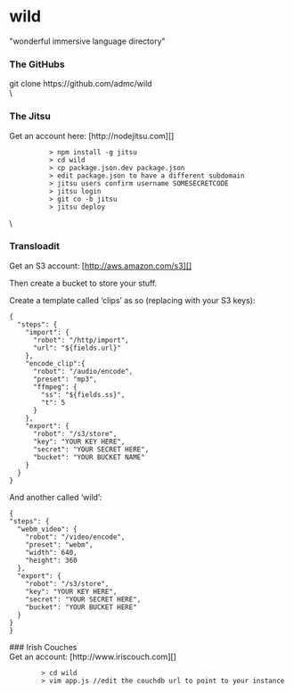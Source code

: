 wild
====

"wonderful immersive language directory"

### The GitHubs

<div>
    git clone https://github.com/admc/wild

</div>
\

### The Jitsu

<div>
Get an account here: [http://nodejitsu.com][]

              > npm install -g jitsu
              > cd wild
              > cp package.json.dev package.json
              > edit package.json to have a different subdomain
              > jitsu users confirm username SOMESECRETCODE
              > jitsu login
              > git co -b jitsu
              > jitsu deploy
            

</div>
\

### Transloadit

Get an S3 account: [http://aws.amazon.com/s3][]

Then create a bucket to store your stuff.

<div>
Create a template called ‘clips’ as so (replacing with your S3 keys):

    {
      "steps": {
        "import": {
          "robot": "/http/import",
          "url": "${fields.url}"
        },
        "encode_clip":{
          "robot": "/audio/encode",
          "preset": "mp3",
          "ffmpeg": {
            "ss": "${fields.ss}",
            "t": 5
          }
        },
        "export": {
          "robot": "/s3/store",
          "key": "YOUR KEY HERE",
          "secret": "YOUR SECRET HERE",
          "bucket": "YOUR BUCKET NAME"
        }
      }
    }
            

And another called ‘wild’:

    {
    "steps": {
      "webm_video": {
        "robot": "/video/encode",
        "preset": "webm",
        "width": 640,
        "height": 360
      },
      "export": {
        "robot": "/s3/store",
        "key": "YOUR KEY HERE",
        "secret": "YOUR SECRET HERE",
        "bucket": "YOUR BUCKET HERE"
      }
    }
    }
            

</div>
### Irish Couches

<div>
Get an account: [http://www.iriscouch.com][]

            > cd wild
            > vim app.js //edit the couchdb url to point to your instance
           

</div>

  [http://nodejitsu.com]: http://nodejitsu.com
  [http://aws.amazon.com/s3]: http://aws.amazon.com/s3/"
  [http://www.iriscouch.com]: http://www.iriscouch.com

